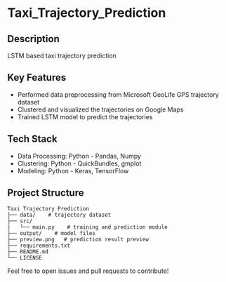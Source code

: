 # Taxi_Trajectory_Prediction

## Description
LSTM based taxi trajectory prediction

## Key Features
- Performed data preprocessing from Microsoft GeoLife GPS trajectory dataset
- Clustered and visualized the trajectories on Google Maps
- Trained LSTM model to predict the trajectories

## Tech Stack
- Data Processing: Python - Pandas, Numpy
- Clustering: Python - QuickBundles, gmplot
- Modeling: Python - Keras, TensorFlow

## Project Structure
```
Taxi Trajectory Prediction
├── data/    # trajectory dataset
├── src/
|   └── main.py    # training and prediction module 
├── output/    # model files
├── preview.png   # prediction result preview 
├── requirements.txt
├── README.md
└── LICENSE  
```

Feel free to open issues and pull requests to contribute!
